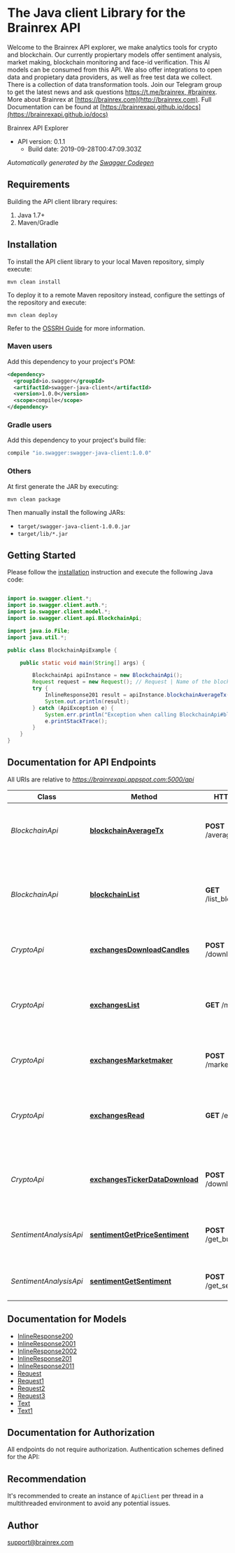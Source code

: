 # The Java client Library for the Brainrex API

Welcome to the Brainrex API explorer, we make analytics tools for crypto and blockchain. Our currently propiertary models offer sentiment analysis, market making, blockchain monitoring and face-id verification. This AI models can be consumed from this API. We also offer integrations to open data and propietary data providers, as well as free test data we collect. There is a collection of data transformation tools. Join our Telegram group to get the latest news and ask questions [https://t.me/brainrex, #brainrex](https://t.me/brainrex). More about Brainrex at [https://brainrex.com](http://brainrex.com). Full Documentation can be found at [https://brainrexapi.github.io/docs](https://brainrexapi.github.io/docs)

Brainrex API Explorer
- API version: 0.1.1
  - Build date: 2019-09-28T00:47:09.303Z


*Automatically generated by the [Swagger Codegen](https://github.com/swagger-api/swagger-codegen)*


## Requirements

Building the API client library requires:
1. Java 1.7+
2. Maven/Gradle

## Installation

To install the API client library to your local Maven repository, simply execute:

```shell
mvn clean install
```

To deploy it to a remote Maven repository instead, configure the settings of the repository and execute:

```shell
mvn clean deploy
```

Refer to the [OSSRH Guide](http://central.sonatype.org/pages/ossrh-guide.html) for more information.

### Maven users

Add this dependency to your project's POM:

```xml
<dependency>
  <groupId>io.swagger</groupId>
  <artifactId>swagger-java-client</artifactId>
  <version>1.0.0</version>
  <scope>compile</scope>
</dependency>
```

### Gradle users

Add this dependency to your project's build file:

```groovy
compile "io.swagger:swagger-java-client:1.0.0"
```

### Others

At first generate the JAR by executing:

```shell
mvn clean package
```

Then manually install the following JARs:

* `target/swagger-java-client-1.0.0.jar`
* `target/lib/*.jar`

## Getting Started

Please follow the [installation](#installation) instruction and execute the following Java code:

```java

import io.swagger.client.*;
import io.swagger.client.auth.*;
import io.swagger.client.model.*;
import io.swagger.client.api.BlockchainApi;

import java.io.File;
import java.util.*;

public class BlockchainApiExample {

    public static void main(String[] args) {

        BlockchainApi apiInstance = new BlockchainApi();
        Request request = new Request(); // Request | Name of the blockchain and date range.
        try {
            InlineResponse201 result = apiInstance.blockchainAverageTx(request);
            System.out.println(result);
        } catch (ApiException e) {
            System.err.println("Exception when calling BlockchainApi#blockchainAverageTx");
            e.printStackTrace();
        }
    }
}

```

## Documentation for API Endpoints

All URIs are relative to *https://brainrexapi.appspot.com:5000/api*

Class | Method | HTTP request | Description
------------ | ------------- | ------------- | -------------
*BlockchainApi* | [**blockchainAverageTx**](java/docs/BlockchainApi.md#blockchainAverageTx) | **POST** /average_tx_fee | Calculate average transccion fee of a given blockchain
*BlockchainApi* | [**blockchainList**](java/docs/BlockchainApi.md#blockchainList) | **GET** /list_blockchain | The blockchains data structure supported by the Brainrex API
*CryptoApi* | [**exchangesDownloadCandles**](java/docs/CryptoApi.md#exchangesDownloadCandles) | **POST** /download_candles | Downloads candle format market data
*CryptoApi* | [**exchangesList**](java/docs/CryptoApi.md#exchangesList) | **GET** /markets | The markets data structure supported by the Brainrex Market API
*CryptoApi* | [**exchangesMarketmaker**](java/docs/CryptoApi.md#exchangesMarketmaker) | **POST** /market_making | Market Making as a Service API.
*CryptoApi* | [**exchangesRead**](java/docs/CryptoApi.md#exchangesRead) | **GET** /exchanges | The exchanges data structure supported by the Brainrex API
*CryptoApi* | [**exchangesTickerDataDownload**](java/docs/CryptoApi.md#exchangesTickerDataDownload) | **POST** /download_ticker | Download raw ticker data from major crypto markets
*SentimentAnalysisApi* | [**sentimentGetPriceSentiment**](java/docs/SentimentAnalysisApi.md#sentimentGetPriceSentiment) | **POST** /get_buy_sentiment | Sentiment analysis score using a model trained for buy signals.
*SentimentAnalysisApi* | [**sentimentGetSentiment**](java/docs/SentimentAnalysisApi.md#sentimentGetSentiment) | **POST** /get_sentiment | Sentiment analysis for any given blob of text


## Documentation for Models

 - [InlineResponse200](java/docs/InlineResponse200.md)
 - [InlineResponse2001](java/docs/InlineResponse2001.md)
 - [InlineResponse2002](java/docs/InlineResponse2002.md)
 - [InlineResponse201](java/docs/InlineResponse201.md)
 - [InlineResponse2011](java/docs/InlineResponse2011.md)
 - [Request](java/docs/Request.md)
 - [Request1](java/docs/Request1.md)
 - [Request2](java/docs/Request2.md)
 - [Request3](java/docs/Request3.md)
 - [Text](java/docs/Text.md)
 - [Text1](java/docs/Text1.md)


## Documentation for Authorization

All endpoints do not require authorization.
Authentication schemes defined for the API:

## Recommendation

It's recommended to create an instance of `ApiClient` per thread in a multithreaded environment to avoid any potential issues.

## Author

support@brainrex.com
